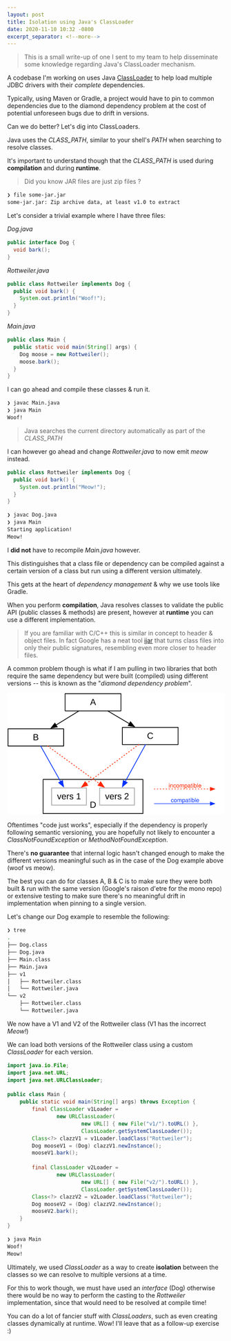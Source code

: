 ```yaml
---
layout: post
title: Isolation using Java's ClassLoader
date: 2020-11-10 10:32 -0800
excerpt_separator: <!--more-->
---
```


> This is a small write-up of one I sent to my team to help disseminate some knowledge regarding Java's ClassLoader mechanism.

A codebase I'm working on uses Java [ClassLoader](https://docs.oracle.com/javase/7/docs/api/java/lang/ClassLoader.html) to help load multiple JDBC drivers with their *complete* dependencies.

Typically, using Maven or Gradle, a project would have to pin to common dependencies due to the diamond dependency problem at the cost of potential unforeseen bugs due to drift in versions.

Can we do better? Let's dig into ClassLoaders.

<!--more-->

Java uses the _CLASS_PATH_, similar to your shell's _PATH_ when searching to resolve classes.

It's important to understand though that the _CLASS_PATH_ is used during **compilation** and during **runtime**.

> Did you know JAR files are just zip files ?

```bash
❯ file some-jar.jar
some-jar.jar: Zip archive data, at least v1.0 to extract
```

Let's consider a trivial example where I have three files:

_Dog.java_
```java
public interface Dog {
  void bark();
}
```

_Rottweiler.java_
```java
public class Rottweiler implements Dog {
  public void bark() {
    System.out.println("Woof!");
  }
}
```
_Main.java_
```java
public class Main {
  public static void main(String[] args) {
    Dog moose = new Rottweiler();
    moose.bark();
  }
}
```

I can go ahead and compile these classes & run it.
```bash
❯ javac Main.java
❯ java Main
Woof!
```

> Java searches the current directory automatically as part of the _CLASS_PATH_

I can however go ahead and change _Rottweiler.java_ to now emit _meow_ instead.

```java
public class Rottweiler implements Dog {
  public void bark() {
    System.out.println("Meow!");
  }
}
```
```bash
❯ javac Dog.java
❯ java Main
Starting application!
Meow!
```

I **did not** have to recompile _Main.java_ however.

This distinguishes that a class file or dependency can be compiled against a certain version of a class but run using a different version ultimately.

This gets at the heart of _dependency management_ & why we use tools like Gradle.

When you perform **compilation**, Java resolves classes to validate the public API (public classes & methods) are present, however at **runtime** you can use a different implementation.

> If you are familiar with C/C++ this is similar in concept to header & object files. In fact Google has a neat tool [ijar](https://github.com/bazelbuild/bazel/tree/master/third_party/ijar) that turns class files into only their public signatures, resembling even more closer to header files.

A common problem though is what if I am pulling in two libraries that both require the same dependency but were built (compiled) using different versions -- this is known as the "_diamond dependency problem_".

![Diamond Dependency](/assets/images/version-sat.svg)

Oftentimes "code just works", especially if the dependency is properly following semantic versioning, you are hopefully not likely to encounter a _ClassNotFoundException_ or _MethodNotFoundException_.

There's **no guarantee** that internal logic hasn't changed enough to make the different versions meaningful such as in the case of the Dog example above (woof vs meow).

The best you can do for classes A, B & C is to make sure they were both built & run with the same version (Google's raison d'etre for the mono repo) or extensive testing to make sure there's no meaningful drift in implementation when pinning to a single version.

Let's change our Dog example to resemble the following:

```bash
❯ tree
.
├── Dog.class
├── Dog.java
├── Main.class
├── Main.java
├── v1
│   ├── Rottweiler.class
│   └── Rottweiler.java
└── v2
    ├── Rottweiler.class
    └── Rottweiler.java
```

We now have a V1 and V2 of the Rottweiler class (V1 has the incorrect _Meow!_)

We can load both versions of the Rottweiler class using a custom _ClassLoader_ for each version.

```java
import java.io.File;
import java.net.URL;
import java.net.URLClassLoader;

public class Main {
    public static void main(String[] args) throws Exception {
        final ClassLoader v1Loader =
                new URLClassLoader(
                        new URL[] { new File("v1/").toURL() },
                        ClassLoader.getSystemClassLoader());
        Class<?> clazzV1 = v1Loader.loadClass("Rottweiler");
        Dog mooseV1 = (Dog) clazzV1.newInstance();
        mooseV1.bark();

        final ClassLoader v2Loader =
                new URLClassLoader(
                        new URL[] { new File("v2/").toURL() },
                        ClassLoader.getSystemClassLoader());
        Class<?> clazzV2 = v2Loader.loadClass("Rottweiler");
        Dog mooseV2 = (Dog) clazzV2.newInstance();
        mooseV2.bark();
    }
}
```

```bash
❯ java Main
Woof!
Meow!
```

Ultimately, we used _ClassLoader_ as a way to create **isolation** between the classes so we can resolve to multiple versions at a time.

For this to work though, we must have used an _interface_ (Dog) otherwise there would be no way to perform the casting to the _Rottweiler_ implementation, since that would need to be resolved at compile time!

You can do a lot of fancier stuff with _ClassLoaders_, such as even creating classes dynamically at runtime. Wow! I'll leave that as a follow-up exercise :)
